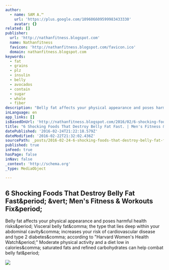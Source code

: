 ```yaml
---
author:
  - name: SAM A.™
    url: 'https://plus.google.com/109606609599983433330'
    avatar: {}
related: []
publisher:
  url: 'http://nathanfitness.blogspot.com'
  name: Nathanfitness
  favicon: 'http://nathanfitness.blogspot.com/favicon.ico'
  domain: nathanfitness.blogspot.com
keywords:
  - fat
  - grains
  - plz
  - insulin
  - belly
  - avocados
  - contain
  - sugar
  - whole
  - fiber
description: "Belly fat affects your physical appearance and poses harmful health risks. Visceral belly fat, the type that lies deep within your abdominal cavity, increases your risk of cardiovascular disease and type 2 diabetes, according to \"Harvard Women's Health Watch.\" Moderate physical activity and a diet low in calories, saturated fats and refined carbohydrates can help combat belly fat."
inLanguage: en
app_links: []
isBasedOnUrl: 'http://nathanfitness.blogspot.com/2016/02/6-shocking-foods-that-destroy-belly-fat.html?utm_medium=email&utm_source=flipboard'
title: "6 Shocking Foods That Destroy Belly Fat Fast. | Men's Fitness & Workouts Fix."
datePublished: '2016-02-24T21:22:18.579Z'
dateModified: '2016-02-22T21:32:02.436Z'
sourcePath: _posts/2016-02-24-6-shocking-foods-that-destroy-belly-fat-fast-or-mens-fitnes.md
published: true
inFeed: true
hasPage: false
inNav: false
_context: 'http://schema.org'
_type: MediaObject

---
```

<article style=""><h1>6 Shocking Foods That Destroy Belly Fat Fast&amp;period; &amp;vert; Men's Fitness &amp; Workouts Fix&amp;period;</h1><p>Belly fat affects your physical appearance and poses harmful health risks&amp;period; Visceral belly fat&amp;comma; the type that lies deep within your abdominal cavity&amp;comma; increases your risk of cardiovascular disease and type 2 diabetes&amp;comma; according to "Harvard Women's Health Watch&amp;period;" Moderate physical activity and a diet low in calories&amp;comma; saturated fats and refined carbohydrates can help combat belly fat&amp;period;</p><img src="https://3.bp.blogspot.com/-Zjgs7hwUsSI/VsjW1uqKL_I/AAAAAAAAK-U/1SIaax4wYsQ/s400/88oZiRsWpF.jpg" /></article>